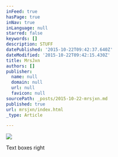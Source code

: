 ```yaml
---
inFeed: true
hasPage: true
inNav: true
inLanguage: null
starred: false
keywords: []
description: STUFF
datePublished: '2015-10-22T09:42:37.640Z'
dateModified: '2015-10-22T09:42:15.430Z'
title: MrsJxn
authors: []
publisher:
  name: null
  domain: null
  url: null
  favicon: null
sourcePath: _posts/2015-10-22-mrsjxn.md
published: true
url: mrsjxn/index.html
_type: Article

---
```

![](https://the-grid-user-content.s3-us-west-2.amazonaws.com/02533fbb-3e66-4d97-865f-ccedaec90c31.jpg)

Text boxes right